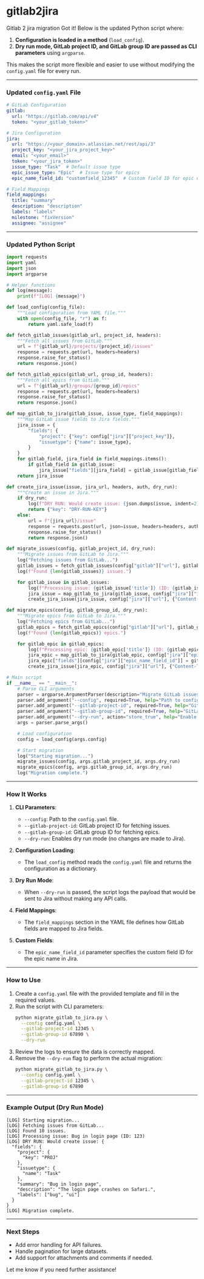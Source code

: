 # gitlab2jira
Gitlab 2 jira migration 
Got it! Below is the updated Python script where:

1. **Configuration is loaded in a method** (`load_config`).
2. **Dry run mode, GitLab project ID, and GitLab group ID are passed as CLI parameters** using `argparse`.

This makes the script more flexible and easier to use without modifying the `config.yaml` file for every run.

---

### **Updated `config.yaml` File**

```yaml
# GitLab Configuration
gitlab:
  url: "https://gitlab.com/api/v4"
  token: "<your_gitlab_token>"

# Jira Configuration
jira:
  url: "https://<your_domain>.atlassian.net/rest/api/3"
  project_key: "<your_jira_project_key>"
  email: "<your_email>"
  token: "<your_jira_token>"
  issue_type: "Task"  # Default issue type
  epic_issue_type: "Epic"  # Issue type for epics
  epic_name_field_id: "customfield_12345"  # Custom field ID for epic name

# Field Mappings
field_mappings:
  title: "summary"
  description: "description"
  labels: "labels"
  milestone: "fixVersion"
  assignee: "assignee"
```

---

### **Updated Python Script**

```python
import requests
import yaml
import json
import argparse

# Helper functions
def log(message):
    print(f"[LOG] {message}")

def load_config(config_file):
    """Load configuration from YAML file."""
    with open(config_file, "r") as f:
        return yaml.safe_load(f)

def fetch_gitlab_issues(gitlab_url, project_id, headers):
    """Fetch all issues from GitLab."""
    url = f"{gitlab_url}/projects/{project_id}/issues"
    response = requests.get(url, headers=headers)
    response.raise_for_status()
    return response.json()

def fetch_gitlab_epics(gitlab_url, group_id, headers):
    """Fetch all epics from GitLab."""
    url = f"{gitlab_url}/groups/{group_id}/epics"
    response = requests.get(url, headers=headers)
    response.raise_for_status()
    return response.json()

def map_gitlab_to_jira(gitlab_issue, issue_type, field_mappings):
    """Map GitLab issue fields to Jira fields."""
    jira_issue = {
        "fields": {
            "project": {"key": config["jira"]["project_key"]},
            "issuetype": {"name": issue_type},
        }
    }
    for gitlab_field, jira_field in field_mappings.items():
        if gitlab_field in gitlab_issue:
            jira_issue["fields"][jira_field] = gitlab_issue[gitlab_field]
    return jira_issue

def create_jira_issue(issue, jira_url, headers, auth, dry_run):
    """Create an issue in Jira."""
    if dry_run:
        log(f"DRY RUN: Would create issue: {json.dumps(issue, indent=2)}")
        return {"key": "DRY-RUN-KEY"}
    else:
        url = f"{jira_url}/issue"
        response = requests.post(url, json=issue, headers=headers, auth=auth)
        response.raise_for_status()
        return response.json()

def migrate_issues(config, gitlab_project_id, dry_run):
    """Migrate issues from GitLab to Jira."""
    log("Fetching issues from GitLab...")
    gitlab_issues = fetch_gitlab_issues(config["gitlab"]["url"], gitlab_project_id, {"PRIVATE-TOKEN": config["gitlab"]["token"]})
    log(f"Found {len(gitlab_issues)} issues.")

    for gitlab_issue in gitlab_issues:
        log(f"Processing issue: {gitlab_issue['title']} (ID: {gitlab_issue['id']})")
        jira_issue = map_gitlab_to_jira(gitlab_issue, config["jira"]["issue_type"], config["field_mappings"])
        create_jira_issue(jira_issue, config["jira"]["url"], {"Content-Type": "application/json"}, (config["jira"]["email"], config["jira"]["token"]), dry_run)

def migrate_epics(config, gitlab_group_id, dry_run):
    """Migrate epics from GitLab to Jira."""
    log("Fetching epics from GitLab...")
    gitlab_epics = fetch_gitlab_epics(config["gitlab"]["url"], gitlab_group_id, {"PRIVATE-TOKEN": config["gitlab"]["token"]})
    log(f"Found {len(gitlab_epics)} epics.")

    for gitlab_epic in gitlab_epics:
        log(f"Processing epic: {gitlab_epic['title']} (ID: {gitlab_epic['id']})")
        jira_epic = map_gitlab_to_jira(gitlab_epic, config["jira"]["epic_issue_type"], config["field_mappings"])
        jira_epic["fields"][config["jira"]["epic_name_field_id"]] = gitlab_epic["title"]  # Set epic name
        create_jira_issue(jira_epic, config["jira"]["url"], {"Content-Type": "application/json"}, (config["jira"]["email"], config["jira"]["token"]), dry_run)

# Main script
if __name__ == "__main__":
    # Parse CLI arguments
    parser = argparse.ArgumentParser(description="Migrate GitLab issues and epics to Jira.")
    parser.add_argument("--config", required=True, help="Path to config.yaml file.")
    parser.add_argument("--gitlab-project-id", required=True, help="GitLab project ID for issues.")
    parser.add_argument("--gitlab-group-id", required=True, help="GitLab group ID for epics.")
    parser.add_argument("--dry-run", action="store_true", help="Enable dry run mode.")
    args = parser.parse_args()

    # Load configuration
    config = load_config(args.config)

    # Start migration
    log("Starting migration...")
    migrate_issues(config, args.gitlab_project_id, args.dry_run)
    migrate_epics(config, args.gitlab_group_id, args.dry_run)
    log("Migration complete.")
```

---

### **How It Works**
1. **CLI Parameters**:
   - `--config`: Path to the `config.yaml` file.
   - `--gitlab-project-id`: GitLab project ID for fetching issues.
   - `--gitlab-group-id`: GitLab group ID for fetching epics.
   - `--dry-run`: Enables dry run mode (no changes are made to Jira).

2. **Configuration Loading**:
   - The `load_config` method reads the `config.yaml` file and returns the configuration as a dictionary.

3. **Dry Run Mode**:
   - When `--dry-run` is passed, the script logs the payload that would be sent to Jira without making any API calls.

4. **Field Mappings**:
   - The `field_mappings` section in the YAML file defines how GitLab fields are mapped to Jira fields.

5. **Custom Fields**:
   - The `epic_name_field_id` parameter specifies the custom field ID for the epic name in Jira.

---

### **How to Use**
1. Create a `config.yaml` file with the provided template and fill in the required values.
2. Run the script with CLI parameters:
   ```bash
   python migrate_gitlab_to_jira.py \
     --config config.yaml \
     --gitlab-project-id 12345 \
     --gitlab-group-id 67890 \
     --dry-run
   ```
3. Review the logs to ensure the data is correctly mapped.
4. Remove the `--dry-run` flag to perform the actual migration:
   ```bash
   python migrate_gitlab_to_jira.py \
     --config config.yaml \
     --gitlab-project-id 12345 \
     --gitlab-group-id 67890
   ```

---

### **Example Output (Dry Run Mode)**
```
[LOG] Starting migration...
[LOG] Fetching issues from GitLab...
[LOG] Found 10 issues.
[LOG] Processing issue: Bug in login page (ID: 123)
[LOG] DRY RUN: Would create issue: {
  "fields": {
    "project": {
      "key": "PROJ"
    },
    "issuetype": {
      "name": "Task"
    },
    "summary": "Bug in login page",
    "description": "The login page crashes on Safari.",
    "labels": ["bug", "ui"]
  }
}
[LOG] Migration complete.
```

---

### **Next Steps**
- Add error handling for API failures.
- Handle pagination for large datasets.
- Add support for attachments and comments if needed.

Let me know if you need further assistance!
